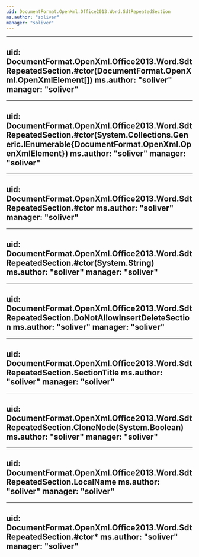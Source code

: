 ```yaml
---
uid: DocumentFormat.OpenXml.Office2013.Word.SdtRepeatedSection
ms.author: "soliver"
manager: "soliver"
---
```


---
uid: DocumentFormat.OpenXml.Office2013.Word.SdtRepeatedSection.#ctor(DocumentFormat.OpenXml.OpenXmlElement[])
ms.author: "soliver"
manager: "soliver"
---

---
uid: DocumentFormat.OpenXml.Office2013.Word.SdtRepeatedSection.#ctor(System.Collections.Generic.IEnumerable{DocumentFormat.OpenXml.OpenXmlElement})
ms.author: "soliver"
manager: "soliver"
---

---
uid: DocumentFormat.OpenXml.Office2013.Word.SdtRepeatedSection.#ctor
ms.author: "soliver"
manager: "soliver"
---

---
uid: DocumentFormat.OpenXml.Office2013.Word.SdtRepeatedSection.#ctor(System.String)
ms.author: "soliver"
manager: "soliver"
---

---
uid: DocumentFormat.OpenXml.Office2013.Word.SdtRepeatedSection.DoNotAllowInsertDeleteSection
ms.author: "soliver"
manager: "soliver"
---

---
uid: DocumentFormat.OpenXml.Office2013.Word.SdtRepeatedSection.SectionTitle
ms.author: "soliver"
manager: "soliver"
---

---
uid: DocumentFormat.OpenXml.Office2013.Word.SdtRepeatedSection.CloneNode(System.Boolean)
ms.author: "soliver"
manager: "soliver"
---

---
uid: DocumentFormat.OpenXml.Office2013.Word.SdtRepeatedSection.LocalName
ms.author: "soliver"
manager: "soliver"
---

---
uid: DocumentFormat.OpenXml.Office2013.Word.SdtRepeatedSection.#ctor*
ms.author: "soliver"
manager: "soliver"
---
